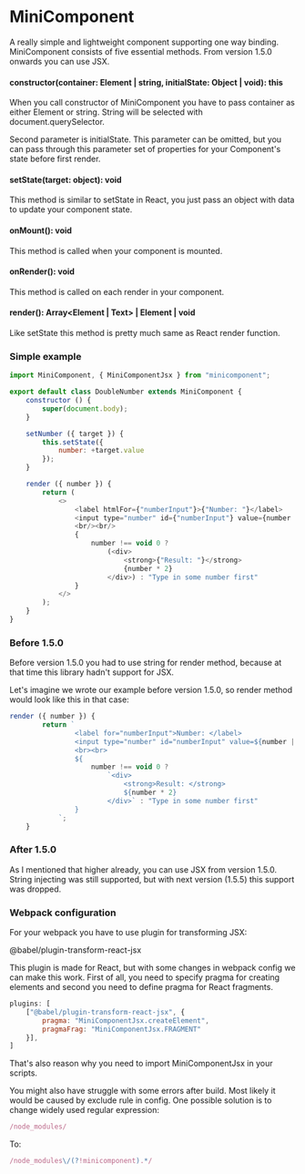 # MiniComponent

A really simple and lightweight component supporting one way binding.
MiniComponent consists of five essential methods. 
From version 1.5.0 onwards you can use JSX.


#### constructor(container: Element | string, initialState: Object | void): this
When you call constructor of MiniComponent you have to pass container as either Element or string.
String will be selected with document.querySelector. 

Second parameter is initialState. This parameter can be omitted, 
but you can pass through this parameter set of properties for your Component's state before first render.

#### setState(target: object): void
This method is similar to setState in React, 
you just pass an object with data to update your component state.

#### onMount(): void
This method is called when your component is mounted.

#### onRender(): void
This method is called on each render in your component.

#### render(): Array<Element | Text> | Element | void
Like setState this method is pretty much same as React render function.

### Simple example

```js
import MiniComponent, { MiniComponentJsx } from "minicomponent";

export default class DoubleNumber extends MiniComponent {
    constructor () {
        super(document.body);
    }

    setNumber ({ target }) {
        this.setState({
            number: +target.value
        });
    }

    render ({ number }) {
        return (
            <>
                <label htmlFor={"numberInput"}>{"Number: "}</label>
                <input type="number" id={"numberInput"} value={number || 0} onChange={e => this.setNumber(e)}/>
                <br/><br/>
                {
                    number !== void 0 ?
                        (<div>
                            <strong>{"Result: "}</strong>
                            {number * 2}
                        </div>) : "Type in some number first"
                }
            </>
        );
    }
}
```

### Before 1.5.0
Before version 1.5.0 you had to use string for render method,
because at that time this library hadn't support for JSX.

Let's imagine we wrote our example before version 1.5.0,
so render method would look like this in that case:

```js
render ({ number }) {
        return `
                <label for="numberInput">Number: </label>
                <input type="number" id="numberInput" value=${number || 0} onchange="setNumber">
                <br><br>
                ${
                    number !== void 0 ?
                        `<div>
                            <strong>Result: </strong>
                            ${number * 2}
                        </div>` : "Type in some number first"
                }
            `;
    }
```

### After 1.5.0

As I mentioned that higher already, you can use JSX from version 1.5.0.
String injecting was still supported, but with next version (1.5.5) this support was dropped.

### Webpack configuration

For your webpack you have to use plugin for transforming JSX:

@babel/plugin-transform-react-jsx

This plugin is made for React, but with some changes in webpack config we can make this work.
First of all, you need to specify pragma for creating elements and second you need to define pragma for React fragments.

```js
plugins: [
    ["@babel/plugin-transform-react-jsx", {
        pragma: "MiniComponentJsx.createElement",
        pragmaFrag: "MiniComponentJsx.FRAGMENT"
    }],
]
```

That's also reason why you need to import MiniComponentJsx in your scripts.

You might also have struggle with some errors after build. Most likely it would be caused by exclude rule in config.
One possible solution is to change widely used regular expression:

```js
/node_modules/
```

To:

```js
/node_modules\/(?!minicomponent).*/
```

